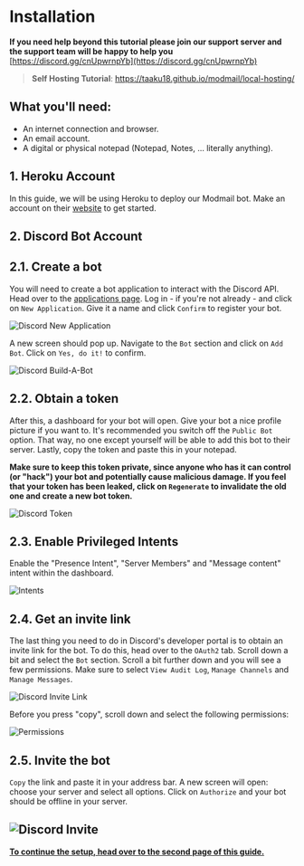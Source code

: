 # Installation

**If you need help beyond this tutorial please join our support server and the support team will be happy to help you** [https://discord.gg/cnUpwrnpYb](https://discord.gg/cnUpwrnpYb)

> **Self Hosting Tutorial**: https://taaku18.github.io/modmail/local-hosting/

## What you'll need:

* An internet connection and browser.
* An email account.
* A digital or physical notepad (Notepad, Notes, ... literally anything).

## 1. Heroku Account

In this guide, we will be using Heroku to deploy our Modmail bot. Make an account on their [website](https://www.heroku.com/) to get started.

## 2. Discord Bot Account

## 2.1. Create a bot

You will need to create a bot application to interact with the Discord API. Head over to the [applications page](https://discordapp.com/developers/applications/). Log in - if you're not already - and click on `New Application`. Give it a name and click `Confirm` to register your bot.

![Discord New Application](https://i.imgur.com/sTsk6wz.png)

A new screen should pop up. Navigate to the `Bot` section and click on `Add Bot`. Click on `Yes, do it!` to confirm.

![Discord Build-A-Bot](https://i.imgur.com/6MikkYq.png)

## 2.2. Obtain a token

After this, a dashboard for your bot will open. Give your bot a nice profile picture if you want to. It's recommended you switch off the `Public Bot` option. That way, no one except yourself will be able to add this bot to their server. Lastly, copy the token and paste this in your notepad.

**Make sure to keep this token private, since anyone who has it can control (or "hack") your bot and potentially cause malicious damage. If you feel that your token has been leaked, click on `Regenerate` to invalidate the old one and create a new bot token.**

![Discord Token](https://i.imgur.com/5aEtFQx.png)

## 2.3. Enable Privileged Intents

Enable the "Presence Intent", "Server Members" and "Message content" intent within the dashboard.

![Intents](https://i.imgur.com/bcXccf5.png)

## 2.4. Get an invite link

The last thing you need to do in Discord's developer portal is to obtain an invite link for the bot. To do this, head over to the `OAuth2` tab. Scroll down a bit and select the `Bot` section. Scroll a bit further down and you will see a few permissions. Make sure to select `View Audit Log`, `Manage Channels` and `Manage Messages`.

![Discord Invite Link](https://i.imgur.com/eK8gQbf.png)

Before you press "copy", scroll down and select the following permissions:

![Permissions](https://i.imgur.com/KT6thXx.png)

## 2.5. Invite the bot

`Copy` the link and paste it in your address bar. A new screen will open: choose your server and select all options. Click on `Authorize` and your bot should be offline in your server.

## ![Discord Invite](https://i.imgur.com/iAQ2u0w.png)

[**To continue the setup, head over to the second page of this guide.**](https://github.com/modmail-dev/modmail/wiki/Installation-\(cont.\))
